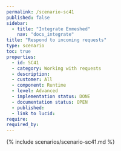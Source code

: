 ```yaml
---
permalink: /scenario-sc41
published: false
sidebar:
  - title: "Integrate Enmeshed"
    nav: "docs_integrate"
title: "Respond to incoming requests"
type: scenario
toc: true
properties:
  - id: SC41
  - category: Working with requests
  - description:
  - customer: All
  - component: Runtime
  - level: Advanced
  - implementation status: DONE
  - documentation status: OPEN
  - published:
  - link to lucid:
require:
required_by:
---
```


{% include scenarios/scenario-sc41.md %}
